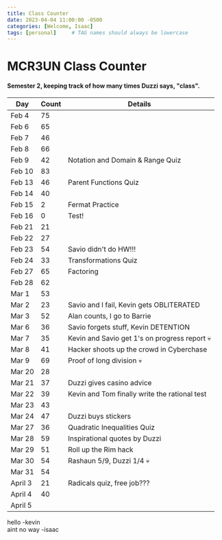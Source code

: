 ```yaml
---
title: Class Counter
date: 2023-04-04 11:00:00 -0500
categories: [Welcome, Isaac]
tags: [personal]     # TAG names should always be lowercase
---
```


# MCR3UN Class Counter

#### Semester 2, keeping track of how many times Duzzi says, "class".

| Day     | Count | Details                                       |
|---------|-------|-----------------------------------------------|
| Feb 4   | 75    |                                               |
| Feb 6   | 65    |                                               |
| Feb 7   | 46    |                                               |
| Feb 8   | 66    |                                               |
| Feb 9   | 42    | Notation and Domain & Range Quiz              |
| Feb 10  | 83    |                                               |
| Feb 13  | 46    | Parent Functions Quiz                         |
| Feb 14  | 40    |                                               |
| Feb 15  | 2     | Fermat Practice                               |
| Feb 16  | 0     | Test!                                         |
| Feb 21  | 21    |                                               |
| Feb 22  | 27    |                                               |
| Feb 23  | 54    | Savio didn't do HW!!!                         |
| Feb 24  | 33    | Transformations Quiz                          |
| Feb 27  | 65    | Factoring                                     |
| Feb 28  | 62    |                                               |
| Mar 1   | 53    |                                               |
| Mar 2   | 23    | Savio and I fail, Kevin gets OBLITERATED      |
| Mar 3   | 52    | Alan counts, I go to Barrie                   |
| Mar 6   | 36    | Savio forgets stuff, Kevin DETENTION          |
| Mar 7   | 35    | Kevin and Savio get 1's on progress report 💀 |
| Mar 8   | 41    | Hacker shoots up the crowd in Cyberchase      |
| Mar 9   | 69    | Proof of long division 💀                     |
| Mar 20  | 28    |                                               |
| Mar 21  | 37    | Duzzi gives casino advice                     |
| Mar 22  | 39    | Kevin and Tom finally write the rational test |
| Mar 23  | 43    |                                               |
| Mar 24  | 47    | Duzzi buys stickers                           |
| Mar 27  | 36    | Quadratic Inequalities Quiz                   |
| Mar 28  | 59    | Inspirational quotes by Duzzi                 |
| Mar 29  | 51    | Roll up the Rim hack                          |
| Mar 30  | 54    | Rashaun 5/9, Duzzi 1/4 💀                     |
| Mar 31  | 54    |                                               |
| April 3 | 21    | Radicals quiz, free job???                    |
| April 4 | 40    |                                               |
| April 5 |       |                                               |

hello -kevin\
aint no way -isaac

